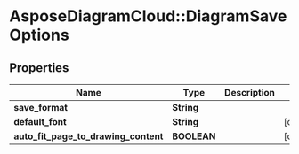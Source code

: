 # AsposeDiagramCloud::DiagramSaveOptions

## Properties
Name | Type | Description | Notes
------------ | ------------- | ------------- | -------------
**save_format** | **String** |  | 
**default_font** | **String** |  | [optional] 
**auto_fit_page_to_drawing_content** | **BOOLEAN** |  | [optional] 



